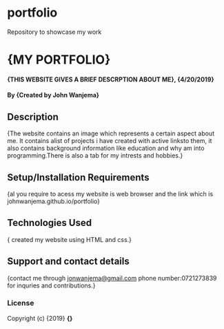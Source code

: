 # portfolio
Repository to showcase my work
# {MY PORTFOLIO}
#### {THIS WEBSITE GIVES A BRIEF DESCRPTION ABOUT ME}, {4/20/2019}
#### By **{Created by John Wanjema}**
## Description
{The website contains an image which represents a certain aspect about me. It contains alist of projects i have created with active linksto them, it also contains background information like education and why am into programming.There is also a tab for  my intrests and hobbies.}
## Setup/Installation Requirements
{al you require to acess my website is web browser and the link which is johnwanjema.github.io/portfolio}

## Technologies Used
{ created my website using HTML and css.}
## Support and contact details
{contact me through jonwanjema@gmail.com 
phone number:0721273839 for inquries and contributions.}
### License
Copyright (c) {2019} **{}**
